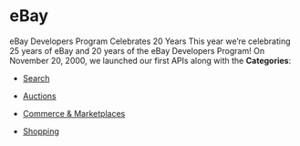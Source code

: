 # eBay


eBay Developers Program Celebrates 20 Years This year we’re celebrating 25 years of eBay and 20 years of the eBay Developers Program! On November 20, 2000, we launched our first APIs along with the
**Categories**:

- [Search](https://github/awesome-apis/awesome-apis#search)

- [Auctions](https://github/awesome-apis/awesome-apis#auctions)

- [Commerce & Marketplaces](https://github/awesome-apis/awesome-apis#commerce-and-marketplaces)

- [Shopping](https://github/awesome-apis/awesome-apis#shopping)



